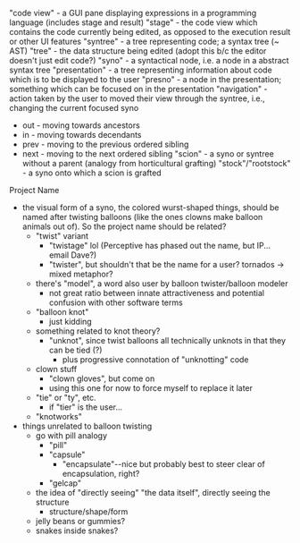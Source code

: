 "code view" - a GUI pane displaying expressions in a programming language (includes stage and result)
"stage" - the code view which contains the code currently being edited, as opposed to the execution result or other UI features
"syntree" - a tree representing code; a syntax tree (~ AST)
"tree" - the data structure being edited (adopt this b/c the editor doesn't just edit code?)
"syno" - a syntactical node, i.e. a node in a abstract syntax tree
"presentation" - a tree representing information about code which is to be displayed to the user
"presno" - a node in the presentation; something which can be focused on in the presentation
"navigation" - action taken by the user to moved their view through the syntree, i.e., changing the current focused syno
  * out - moving towards ancestors
  * in - moving towards decendants
  * prev - moving to the previous ordered sibling
  * next - moving to the next ordered sibling
"scion" - a syno or syntree without a parent (analogy from horticultural grafting)
"stock"/"rootstock" -  a syno onto which a scion is grafted

Project Name
  * the visual form of a syno, the colored wurst-shaped things, should be named after twisting balloons (like the ones clowns make balloon animals out of). So the project name should be related?
    * "twist" variant
      * "twistage" lol (Perceptive has phased out the name, but IP... email Dave?)
      * "twister", but shouldn't that be the name for a user? tornados -> mixed metaphor?
    * there's "model", a word also user by balloon twister/balloon modeler
      * not great ratio between innate attractiveness and potential confusion with other software terms
    * "balloon knot"
      * just kidding
    * something related to knot theory?
      * "unknot", since twist balloons all technically unknots in that they can be tied (?)
        * plus progressive connotation of "unknotting" code
    * clown stuff
      * "clown gloves", but come on
      * using this one for now to force myself to replace it later
    * "tie" or "ty", etc.
      * if "tier" is the user...
    * "knotworks"
  * things unrelated to balloon twisting
    * go with pill analogy
      * "pill"
      * "capsule"
        * "encapsulate"--nice but probably best to steer clear of encapsulation, right?
      * "gelcap"
    * the idea of "directly seeing" "the data itself", directly seeing the structure
      * structure/shape/form
    * jelly beans or gummies?
    * snakes inside snakes?
